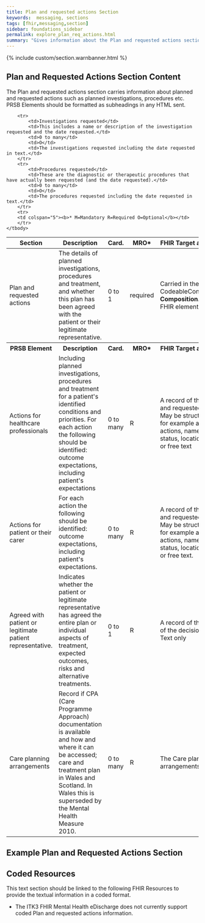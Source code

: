 ```yaml
---
title: Plan and requested actions Section
keywords:  messaging, sections
tags: [fhir,messaging,section]
sidebar: foundations_sidebar
permalink: explore_plan_req_actions.html
summary: "Gives information about the Plan and requested actions section"
---
```


{% include custom/section.warnbanner.html %}

## Plan and Requested Actions Section Content ##
The Plan and requested actions section carries information about planned and requested actions such as planned investigations, procedures etc. PRSB Elements should be formatted as subheadings in any HTML sent.

<table style="width:100%;max-width: 100%;">
	<thead>
		<tr>
			<th width="15%">Section</th>
			<th width="35%">Description</th>
			<th width="5%">Card.</th>
			<th width="5%">MRO*</th>
			<th width="40%">FHIR Target and Guidance</th>
		</tr>
	</thead>
	<tbody>
		<tr>
			<td>Plan and requested actions</td>
			<td>The details of planned investigations, procedures and treatment, and whether this plan has been agreed with the patient or their legitimate representative.</td>
			<td>0 to 1</td>
			<td>required</td>
			<td>Carried in the CodeableConcept of <b>Composition.section.code</b> FHIR element.</td>
		</tr>
		<tr>
			<th>PRSB Element</th>
			<th>Description</th>
			<th>Card.</th>
			<th>MRO*</th>
			<th>FHIR Target and Guidance</th>		
		</tr>
		<tr>
			<td>Actions for healthcare professionals</td>
			<td>Including planned investigations, procedures and treatment for a patient's identified conditions and priorities. For each action the following should be identified: outcome expectations, including patient's expectations</td>
			<td>0 to many</td>
			<td>R</td>
			<td>A record of the planned and requested actions. May be structured HTML for example a table, with actions, names, dates, status, location, strategies, or free text</td>
		</tr>
		<tr>
			<td>Actions for patient or their carer</td>
			<td>For each action the following should be identified: outcome expectations, including patient's expectations.</td>
			<td>0 to many</td>
			<td>R</td>
			<td>A record of the planned and requested actions. May be structured HTML for example a table, with actions, names, dates, status, location, strategies, or free text.</td>
		</tr>
		<tr>
			<td>Agreed with patient or legitimate patient representative.</td>
			<td>Indicates whether the patient or legitimate representative has agreed the entire plan or individual aspects of treatment, expected outcomes, risks and alternative treatments.</td>
			<td>0 to 1</td>
			<td>R</td>
			<td>A record of the agreement of the decisions made. Text only</td>
		</tr>
		<tr>
			<td>Care planning arrangements</td>
			<td>Record if CPA (Care Programme Approach) documentation is available and how and where it can be accessed; care and treatment plan in Wales and Scotland. In Wales this is superseded by the Mental Health Measure 2010.</td>
			<td>0 to many</td>
			<td>R</td>
			<td>The Care planning arrangements in text.</td>
		</tr>

		<tr>
			<td>Investigations requested</td>
			<td>This includes a name or description of the investigation requested and the date requested.</td>
			<td>0 to many</td>
			<td>O</td>
			<td>The investigations requested including the date requested in text.</td>
		</tr>
		<tr>
			<td>Procedures requested</td>
			<td>These are the diagnostic or therapeutic procedures that have actually been requested (and the date requested).</td>
			<td>0 to many</td>
			<td>O</td>
			<td>The procedures requested including the date requested in text.</td>
		</tr>
		<tr>
		<td colspan="5"><b>* M=Mandatory R=Required O=Optional</b></td>
		</tr>
	</tbody>
</table>

##  Example Plan and Requested Actions Section ##

<script src="https://gist.github.com/IOPS-DEV/1bdcde4481d7de7dfdf7bcc266529e10.js"></script>

## Coded Resources ##

This text section should be linked to the following FHIR Resources to provide the textual information in a coded format.

- The ITK3 FHIR Mental Health eDischarge does not currently support coded Plan and requested actions information.






